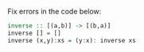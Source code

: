Fix errors in the code below:

```Haskell
inverse :: [(a,b)] -> [(b,a)]
inverse [] = []
inverse (x,y):xs = (y:x): inverse xs
```
